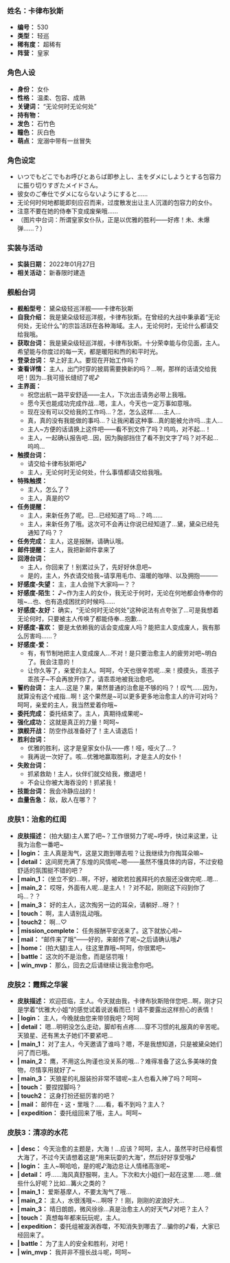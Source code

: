 ### 姓名：卡律布狄斯
* **编号：** 530
* **类型：** 轻巡
* **稀有度：** 超稀有
* **阵营：** 皇家


### 角色人设
* **身份：** 女仆
* **性格：** 温柔、包容、成熟
* **关键词：** “无论何时无论何处”
* **持有物：** 
* **发色：** 石竹色
* **瞳色：** 灰白色
* **萌点：** 宠溺中带有一丝冒失


### 角色设定
* いつでもどこでもお呼びとあらば即参上し、主をダメにしようとする包容力に振り切りすぎたメイドさん。
* 彼女のご奉仕でダメにならないようにすると……
* 无论何时何地都能即刻应召而来，过度散发出让主人沉湎的包容力的女仆。
* 注意不要在她的侍奉下变成废柴哦……
* （图片中台词：所谓皇家女仆队，正是以优雅的胜利——好疼！未、未爆弹……？）


### 实装与活动
* **实装日期：** 2022年01月27日
* **相关活动：** 新春限时建造


### 舰船台词
* **舰船型号：** 黛朵级轻巡洋舰——卡律布狄斯
* **自我介绍：** 我是黛朵级轻巡洋舰，卡律布狄斯。在曾经的大战中秉承着“无论何处，无论什么”的宗旨活跃在各种海域。主人，无论何时，无论什么都请交给我哦。
* **获取台词：** 我是黛朵级轻巡洋舰，卡律布狄斯。十分荣幸能与你见面，主人。希望能与你度过的每一天，都是暖阳和煦的和平时光。
* **登录台词：** 早上好主人。要现在开始工作吗？
* **查看详情：** 主人，出门时穿的披肩需要换新的吗？…啊，那样的话请交给我吧！因为…我可擅长缝纫了呢♪
* **主界面：**
  * 祝您出航一路平安舒适——主人，下次出击请务必带上我哦。
  * 愿今天也能成功完成作战…嗯，主人，今天也一定万事如意哦。
  * 现在没有可以交给我的工作吗…？怎，怎么这样……主人…
  * 真，真的没有我能做的事吗…？让我闲着这种事…真的能被允许吗…主人…
  * 主人~方便的话请换上这件吧——看不到文件了吗？呜呜，对不起…！
  * 主人，一起确认报告吧…因，因为胸部挡住了看不到文字了吗？对不起…呜呜…
* **触摸台词：**
  * 请交给卡律布狄斯吧♪
  * 主人，无论何时无论何处，什么事情都请交给我哦。
* **特殊触摸：**
  * 主人，怎么了？
  * 主人，真是的♡
* **任务提醒：**
  * 主人，来新任务了呢。已…已经知道了吗…？呜……
  * 主人，来新任务了哦。这次可不会再让你说已经知道了…黛，黛朵已经先通知了吗？？
* **任务完成：** 主人，这是报酬，请确认哦。
* **邮件提醒：** 主人，我把新邮件拿来了
* **回港台词：**
  * 主人，你回来了！别累过头了，先好好休息吧~
  * 是的，主人，外衣请交给我~请享用毛巾、温暖的咖啡、以及拥抱———
* **好感度-失望：** 主，主人会抛下大家吗—？？
* **好感度-陌生：** ♪~作为主人的女仆，我无论于何时，无论在何地都会侍奉你的哦~…也、也有造成困扰的时候吗……
* **好感度-友好：** 确实，“无论何时无论何处”这种说法有点夸张了…可是我想着无论何时，只要被主人传唤了都能侍奉…抱歉…
* **好感度-喜欢：** 要是太依赖我的话会变成废人吗？能把主人变成废人，我有那么厉害吗……？
* **好感度-爱：**
  * 有，有节制地把主人变成废人…不对！是只要治愈主人的疲劳对吧~明白了。我会注意的！
  * 让你久等了，亲爱的主人。呵呵，今天也很辛苦呢…来！摸摸头，乖孩子乖孩子~不会再放开你了，请乖乖地被我治愈吧。
* **誓约台词：** 主人…这是？果，果然普通的治愈是不够的吗？！叹气……因为，就算没有这个戒指…啊！这个果然是~可以更多更多地治愈主人的许可对吗？呵呵，亲爱的主人，我当然爱着你哦~
* **委托完成：** 委托结束了。主人，真期待成果呢~
* **强化成功：** 这就是真正的力量！呵呵~
* **旗舰开战：** 防空作战准备好了！主人请退后！
* **胜利台词：**
  * 优雅的胜利，这才是皇家女仆队——疼！哑，哑火了…？
  * 我再说一次好了。咳…优雅地赢取胜利，才是主人的女仆！
* **失败台词：**
  * 抓紧救助！主人，伙伴们就交给我，撤退吧！
  * 不会让你被大海吞没的！抓紧我！
* **技能台词：** 我会冷静应战的！
* **血量告急：** 敌，敌人在哪？？


### 皮肤1：治愈的红闺
* **皮肤描述：** (拍大腿)主人累了吧~？工作很努力了呢~呼呼，快过来这里，让我为治愈一番吧~
* **| login：** 主人真是淘气，这是又跑到哪去啦？让我继续为你掏耳朵嘛~
* **| detail：** 这间房充满了东煌的风情呢~嗯——虽然不懂具体的内容，不过安稳舒适的氛围挺不错的吧？
* **| main_1：** (坐立不安)…啊，不好，被欧若拉酱拜托的衣服还没做完呢…嗯…
* **| main_2：** 哎呀，外面有人呢…是主人！？对不起，刚刚这下闷到你了吗…？？
* **| main_3：** 好的主人，这次掏另一边的耳朵，请躺好…呀？！
* **| touch：** 啊，主人请别乱动哦。
* **| touch2：** 啊…♡
* **| mission_complete：** 任务报酬平安送来了。这下就放心啦~
* **| mail：** “邮件来了哦”——好的，来邮件了呢~之后请确认哦♪
* **| home：** (拍大腿)主人，往这里靠哦~呵呵，你很累吧~
* **| battle：** 这次的不是治愈，而是惩罚哦！
* **| win_mvp：** 那么，回去之后请继续让我治愈你吧。


### 皮肤2：霞辉之华裳
* **皮肤描述：** 欢迎莅临，主人。今天就由我，卡律布狄斯陪伴您吧…啊，刚才只是学着“优雅大小姐”的感觉试着说说看而已！请不要露出这样担心的表情！
* **| login：** 主人，今晚就由您来带领我吧？呵呵
* **| detail：** 嗯…明明没怎么走动，脚却有点疼……穿不习惯的礼服真的辛苦呢。天狼星、还有黑太子她们不要紧吧…
* **| main_1：** 对了主人，今天邀请了谁吗？嗯，不是我想知道，只是被黛朵她们问了而已哦。
* **| main_2：** 鹰，不用这么拘谨也没关系的哦…？难得准备了这么多美味的食物，尽情享用就好了~
* **| main_3：** 天狼星的礼服装扮非常不错呢~主人也看入神了吗？呵呵~
* **| touch：** 要捏捏脚吗？
* **| touch2：** 这身打扮还挺厉害的吧？
* **| mail：** 邮件在・这・里哦？……看，看不到吗？主人？
* **| expedition：** 委托组回来了哦，主人。呵呵~


### 皮肤3：清凉的水花
* **| desc：** 今天治愈的主题是，大海！…应该？呵呵，主人，虽然平时已经看惯大海了，不过今天请想着这是“用来玩耍的大海”，然后好好享受哦♪
* **| login：** 主人~啊哈哈，是的呢♪海边总让人情绪高涨呢~
* **| detail：** 呼……海风真舒服啊，主人。下次和大小姐们一起在这里……嗯…做些什么好呢？比如…篝火之类的？
* **| main_1：** 爱斯基摩人，不要太淘气了哦…
* **| main_2：** 主人，水很浅哦~…啊呀？！刚，刚刚的波浪好大…
* **| main_3：** 晴日朗朗，微风徐徐…真是治愈主人的好天气♪对吧？主人？
* **| touch：** 真想每年都来玩玩呢，主人。
* **| expedition：** 委托组被漩涡吞噬，不知消失到哪去了…骗你的♪看，大家已经回来了。
* **| battle：** 为了主人的安全和胜利，对吧！
* **| win_mvp：** 我并非不擅长战斗呢，呵呵~
